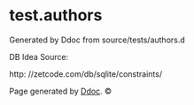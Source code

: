 # test.authors
Generated by Ddoc from source/tests/authors.d

DB Idea Source:

http: 
//zetcode.com/db/sqlite/constraints/


Page generated by [Ddoc](http://dlang.org/ddoc.html). :copyright: 
